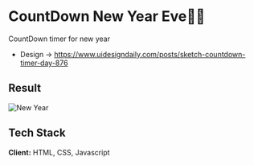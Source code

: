 # CountDown New Year Eve🎇🎇

CountDown timer for new year
- Design -> https://www.uidesigndaily.com/posts/sketch-countdown-timer-day-876
## Result

![New Year]()


## Tech Stack

**Client:** HTML, CSS, Javascript


